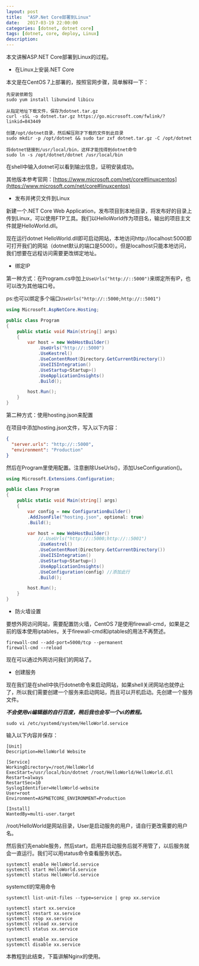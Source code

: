 ```yaml
---
layout: post
title:  "ASP.Net Core部署到Linux"
date:   2017-03-19 22:00:00
categories: [dotnet, dotnet core]
tags: [dotnet, core, deploy, Linux]
description: 
---
```


本文讲解ASP.NET Core部署到Linux的过程。

<!--more-->

* 在Linux上安装.NET Core

本文是在CentOS 7上部署的，按照官网步骤，简单解释一下：

```shell
先安装依赖包
sudo yum install libunwind libicu

从指定地址下载文件，保存为dotnet.tar.gz
curl -sSL -o dotnet.tar.gz https://go.microsoft.com/fwlink/?linkid=843449

创建/opt/dotnet目录，然后解压刚才下载的文件到此目录
sudo mkdir -p /opt/dotnet && sudo tar zxf dotnet.tar.gz -C /opt/dotnet

将dotnet链接到/usr/local/bin，这样才能找得到dotnet命令
sudo ln -s /opt/dotnet/dotnet /usr/local/bin
```

在shell中输入dotnet可以看到输出信息，证明安装成功。

其他版本参考官网：[https://www.microsoft.com/net/core#linuxcentos](https://www.microsoft.com/net/core#linuxcentos)

* 发布并拷贝文件到Linux

新建一个.NET Core Web Application，发布项目到本地目录，将发布好的目录上传到Linux，可以使用FTP工具。我们以HelloWorld作为项目名，输出的项目主文件就是HelloWorld.dll。

现在运行dotnet HelloWorld.dll即可启动网站，本地访问http://localhost:5000即可打开我们的网站（dotnet默认的端口是5000）。但是localhost只能本地访问，我们想要在远程访问需要更改绑定地址。

* 绑定IP

第一种方式：在Program.cs中加上```UseUrls("http://::5000")```来绑定所有IP，也可以改为其他端口号。

ps:也可以绑定多个端口```UseUrls("http://::5000;http://::5001")```

```csharp
using Microsoft.AspNetCore.Hosting;

public class Program
{
    public static void Main(string[] args)
    {
        var host = new WebHostBuilder()
            .UseUrls("http://::5000")
            .UseKestrel()
            .UseContentRoot(Directory.GetCurrentDirectory())
            .UseIISIntegration()
            .UseStartup<Startup>()
            .UseApplicationInsights()
            .Build();

        host.Run();
    }
}
```

第二种方式：使用hosting.json来配置

在项目中添加hosting.json文件，写入以下内容：

```json
{
  "server.urls": "http://::5000",
  "environment": "Production"
}
```

然后在Program里使用配置。注意删除UseUrls()，添加UseConfiguration()。

```csharp
using Microsoft.Extensions.Configuration;

public class Program
{
    public static void Main(string[] args)
    {
        var config = new ConfigurationBuilder()
        .AddJsonFile("hosting.json", optional: true)
        .Build();

        var host = new WebHostBuilder()
            //.UseUrls("http://::5000;http://::5001")
            .UseKestrel()
            .UseContentRoot(Directory.GetCurrentDirectory())
            .UseIISIntegration()
            .UseStartup<Startup>()
            .UseApplicationInsights()
            .UseConfiguration(config) //添加此行
            .Build();

        host.Run();
    }
}
```

* 防火墙设置

要想外网访问网站，需要配置防火墙，CentOS 7是使用firewall-cmd，如果是之前的版本使用iptables，关于firewall-cmd和iptables的用法不再赘述。

```shell
firewall-cmd --add-port=5000/tcp --permanent
firewall-cmd --reload
```

现在可以通过外网访问我们的网站了。

* 创建服务

现在我们是在shell中执行dotnet命令来启动网站，如果shell关闭网站也就停止了，所以我们需要创建一个服务来启动网站，而且可以开机启动。先创建一个服务文件。

***不会使用vi编辑器的自行百度，稍后我也会写一个vi的教程。***

```shell
sudo vi /etc/systemd/system/HelloWorld.service
```

输入以下内容并保存：

```shell
[Unit]
Description=HelloWorld Website

[Service]
WorkingDirectory=/root/HelloWorld
ExecStart=/usr/local/bin/dotnet /root/HelloWorld/HelloWorld.dll
Restart=always
RestartSec=10
SyslogIdentifier=HelloWorld-website
User=root
Environment=ASPNETCORE_ENVIRONMENT=Production 

[Install]
WantedBy=multi-user.target
```

/root/HelloWorld是网站目录，User是启动服务的用户，请自行更改需要的用户名。

然后我们先enable服务，然后start，启用并启动服务后就不用管了，以后服务就会一直运行。我们可以用status命令查看服务状态。

```shell
systemctl enable HelloWorld.service
systemctl start HelloWorld.service
systemctl status HelloWorld.service
```

systemctl的常用命令

```shell
systemctl list-unit-files --type=service | grep xx.service

systemctl start xx.service
systemctl restart xx.service
systemctl stop xx.service
systemctl reload xx.service
systemctl status xx.service

systemctl enable xx.service
systemctl disable xx.service
```

本教程到此结束，下篇讲解Nginx的使用。